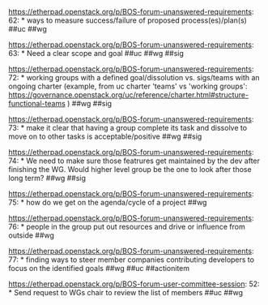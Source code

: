 https://etherpad.openstack.org/p/BOS-forum-unanswered-requirements: 62: * ways to measure success/failure of proposed process(es)/plan(s)  ##uc ##wg

https://etherpad.openstack.org/p/BOS-forum-unanswered-requirements: 63: * Need a clear scope and goal  ##uc ##wg ##sig

https://etherpad.openstack.org/p/BOS-forum-unanswered-requirements: 72: * working groups with a defined goal/dissolution vs. sigs/teams with an ongoing charter (example, from uc charter 'teams' vs 'working groups': https://governance.openstack.org/uc/reference/charter.html#structure-functional-teams )   ##wg ##sig

https://etherpad.openstack.org/p/BOS-forum-unanswered-requirements: 73: * make it clear that having a group complete its task and dissolve to move on to other tasks is acceptable/positive  ##wg ##sig

https://etherpad.openstack.org/p/BOS-forum-unanswered-requirements: 74: * We need to make sure those featrures get maintained by the dev after finishing the WG.  Would higher level group be the one to look after those long term? ##wg ##sig

https://etherpad.openstack.org/p/BOS-forum-unanswered-requirements: 75: * how do we get on the agenda/cycle of a project  ##wg

https://etherpad.openstack.org/p/BOS-forum-unanswered-requirements: 76: * people in the group put out resources and drive or influence from outside  ##wg

https://etherpad.openstack.org/p/BOS-forum-unanswered-requirements: 77: * finding ways to steer member companies contributing developers to focus on the identified goals  ##wg ##uc ##actionitem

https://etherpad.openstack.org/p/BOS-forum-user-committee-session: 52: * Send request to WGs chair to review the list of members  ##uc ##wg

